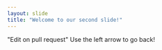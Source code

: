 ```yaml
---
layout: slide
title: "Welcome to our second slide!"
---
```

"Edit on pull request"
Use the left arrow to go back!
